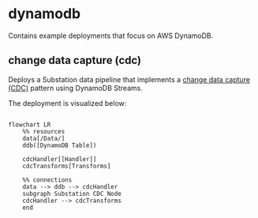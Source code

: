 # dynamodb

Contains example deployments that focus on AWS DynamoDB.

## change data capture (cdc)

Deploys a Substation data pipeline that implements a [change data capture (CDC)](https://docs.aws.amazon.com/amazondynamodb/latest/developerguide/Streams.html) pattern using DynamoDB Streams.

The deployment is visualized below:
```mermaid

flowchart LR
    %% resources
    data[/Data/]
    ddb([DynamoDB Table])

    cdcHandler[[Handler]]
    cdcTransforms[Transforms]

    %% connections
    data --> ddb --> cdcHandler
    subgraph Substation CDC Node 
    cdcHandler --> cdcTransforms
    end
```
